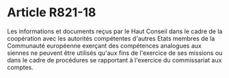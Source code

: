 # Article R821-18

Les informations et documents reçus par le Haut Conseil dans le cadre de la coopération avec les autorités compétentes d'autres Etats membres de la Communauté européenne exerçant des compétences analogues aux siennes ne peuvent être utilisés qu'aux fins de l'exercice de ses missions ou dans le cadre de procédures se rapportant à l'exercice du commissariat aux comptes.